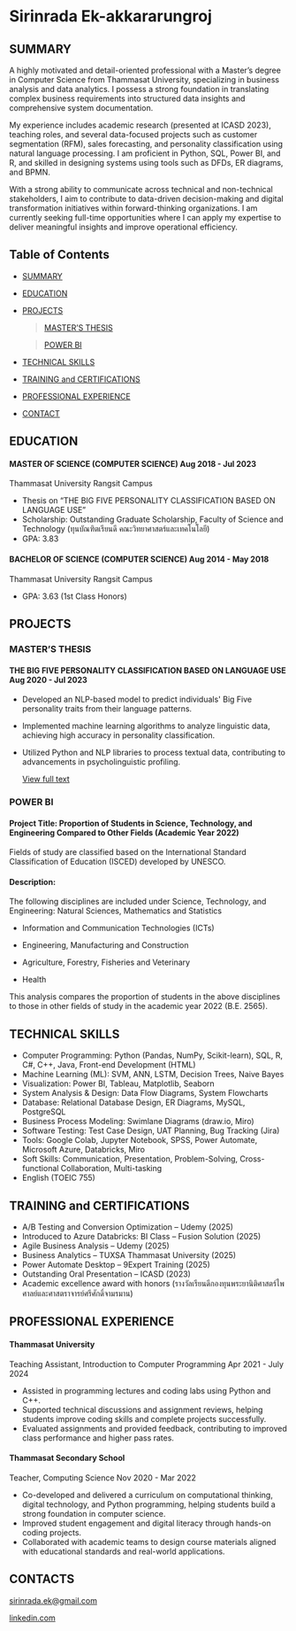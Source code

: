 # **Sirinrada Ek-akkararungroj**

## SUMMARY

A highly motivated and detail-oriented professional with a Master’s degree in Computer Science from Thammasat University, specializing in business analysis and data analytics. I possess a strong foundation in translating complex business requirements into structured data insights and comprehensive system documentation.

My experience includes academic research (presented at ICASD 2023), teaching roles, and several data-focused projects such as customer segmentation (RFM), sales forecasting, and personality classification using natural language processing. I am proficient in Python, SQL, Power BI, and R, and skilled in designing systems using tools such as DFDs, ER diagrams, and BPMN.

With a strong ability to communicate across technical and non-technical stakeholders, I aim to contribute to data-driven decision-making and digital transformation initiatives within forward-thinking organizations. I am currently seeking full-time opportunities where I can apply my expertise to deliver meaningful insights and improve operational efficiency.

## Table of Contents

- [SUMMARY](https://github.com/Sirinrada/Portfolio/blob/main/README.md#SUMMARY)
- [EDUCATION](https://github.com/Sirinrada/Portfolio/blob/main/README.md#EDUCATION)
- [PROJECTS](https://github.com/Sirinrada/Portfolio/blob/main/README.md#PROJECTS)
    > [MASTER’S THESIS](https://github.com/Sirinrada/Portfolio/blob/main/README.md###MASTER’S_THESIS)
    
    > [POWER BI](https://github.com/Sirinrada/Portfolio/blob/main/README.md#POWER_BI)
- [TECHNICAL SKILLS](https://github.com/Sirinrada/Portfolio/blob/main/README.md#TECHNICAL-SKILLS)
- [TRAINING and CERTIFICATIONS](https://github.com/Sirinrada/Portfolio/blob/main/README.md#TRAINING-and-CERTIFICATIONS)
- [PROFESSIONAL EXPERIENCE](https://github.com/Sirinrada/Portfolio/blob/main/README.md#PROFESSIONAL-EXPERIENCE)
- [CONTACT](https://github.com/Sirinrada/Portfolio/blob/main/README.md#CONTACTS)

## EDUCATION

#### MASTER OF SCIENCE (COMPUTER SCIENCE) Aug 2018 - Jul 2023

Thammasat University Rangsit Campus

- Thesis on “THE BIG FIVE PERSONALITY CLASSIFICATION BASED ON LANGUAGE USE”
- Scholarship: Outstanding Graduate Scholarship,
  Faculty of Science and Technology (ทุนบัณฑิตเรียนดี คณะวิทยาศาสตร์และเทคโนโลยี)
- GPA: 3.83

#### BACHELOR OF SCIENCE (COMPUTER SCIENCE) Aug 2014 - May 2018

Thammasat University Rangsit Campus

- GPA: 3.63 (1st Class Honors)

## PROJECTS

### MASTER’S THESIS
#### THE BIG FIVE PERSONALITY CLASSIFICATION BASED ON LANGUAGE USE Aug 2020 - Jul 2023

- Developed an NLP-based model to predict individuals' Big Five personality traits from their language patterns.
- Implemented machine learning algorithms to analyze linguistic data, achieving high accuracy in
  personality classification.
- Utilized Python and NLP libraries to process textual data, contributing to advancements in
  psycholinguistic profiling.

  [View full text](https://digital.library.tu.ac.th/tu_dc/frontend/Info/item/dc:305737)

### POWER BI
#### Project Title: Proportion of Students in Science, Technology, and Engineering Compared to Other Fields (Academic Year 2022)
Fields of study are classified based on the International Standard Classification of Education (ISCED) developed by UNESCO.

#### Description: 
The following disciplines are included under Science, Technology, and Engineering:
Natural Sciences, Mathematics and Statistics

- Information and Communication Technologies (ICTs)

- Engineering, Manufacturing and Construction

- Agriculture, Forestry, Fisheries and Veterinary

- Health

This analysis compares the proportion of students in the above disciplines to those in other fields of study in the academic year 2022 (B.E. 2565).

## TECHNICAL SKILLS

- Computer Programming: Python (Pandas, NumPy, Scikit-learn),  SQL, R, C#, C++, Java, Front-end Development (HTML)
- Machine Learning (ML): SVM, ANN, LSTM, Decision Trees, Naive Bayes
- Visualization: Power BI, Tableau, Matplotlib, Seaborn
- System Analysis & Design: Data Flow Diagrams, System Flowcharts
- Database: Relational Database Design, ER Diagrams, MySQL, PostgreSQL
- Business Process Modeling: Swimlane Diagrams (draw.io, Miro)
- Software Testing: Test Case Design, UAT Planning, Bug Tracking (Jira)
- Tools: Google Colab, Jupyter Notebook, SPSS, Power Automate, Microsoft Azure, Databricks, Miro
- Soft Skills: Communication, Presentation, Problem-Solving, Cross-functional Collaboration, Multi-tasking
- English (TOEIC 755) 
  
  
## TRAINING and CERTIFICATIONS

- A/B Testing and Conversion Optimization – Udemy (2025)  
- Introduced to Azure Databricks: BI Class – Fusion Solution (2025)
- Agile Business Analysis – Udemy (2025)
- Business Analytics – TUXSA Thammasat University (2025)
- Power Automate Desktop – 9Expert Training (2025)
- Outstanding Oral Presentation – ICASD (2023)
- Academic excellence award with honors (รางวัลเรียนดีกองทุนพระยานิติศาสตร์ไพศาลย์และศาสตราจารย์ศรีศักดิ์จามรมาน)

## PROFESSIONAL EXPERIENCE

#### Thammasat University
Teaching Assistant, Introduction to Computer Programming Apr 2021 - July 2024

- Assisted in programming lectures and coding labs using Python and C++.
- Supported technical discussions and assignment reviews, helping students improve coding skills and complete projects successfully. 
- Evaluated assignments and provided feedback, contributing to improved class performance and higher pass rates.


#### Thammasat Secondary School
Teacher, Computing Science Nov 2020 - Mar 2022

- Co-developed and delivered a curriculum on computational thinking, digital technology, and Python programming, helping students build a strong foundation in computer science.
- Improved student engagement and digital literacy through hands-on coding projects.
- Collaborated with academic teams to design course materials aligned with educational standards and real-world applications.
  
## CONTACTS
[sirinrada.ek@gmail.com](mailto:sirinrada.ek@gmail.com)

[linkedin.com](https://www.linkedin.com/in/sirinrada-ek-akkararungroj)

